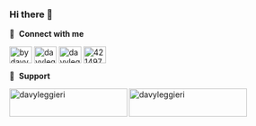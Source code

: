 ### Hi there 👋
🔗 &nbsp;**Connect with me**
<p align="left">
<a href="https://dev.to/bydavy" target="blank"><img align="center" src="https://cdn.jsdelivr.net/npm/simple-icons@3.0.1/icons/dev-dot-to.svg" alt="bydavy" height="30" width="40" /></a>
<a href="https://twitter.com/davyleggieri" target="blank"><img align="center" src="https://raw.githubusercontent.com/rahuldkjain/github-profile-readme-generator/master/src/images/icons/Social/twitter.svg" alt="davyleggieri" height="30" width="40" /></a>
<a href="https://www.linkedin.com/in/davyleggieri/" target="blank"><img align="center" src="https://raw.githubusercontent.com/rahuldkjain/github-profile-readme-generator/master/src/images/icons/Social/linked-in-alt.svg" alt="davyleggieri" height="30" width="40" /></a>
<a href="https://stackoverflow.com/users/1691331/" target="blank"><img align="center" src="https://raw.githubusercontent.com/rahuldkjain/github-profile-readme-generator/master/src/images/icons/Social/stack-overflow.svg" alt="4214976" height="30" width="40" /></a>

🙏 &nbsp;**Support**
<p align="left">
<a href="https://ko-fi.com/davyleggieri"> <img align="left" src="https://cdn.ko-fi.com/cdn/kofi3.png?v=3" height="50" width="210" alt="davyleggieri" /></a>
<a href="https://www.buymeacoffee.com/davyleggieri"> <img align="left" src="https://cdn.buymeacoffee.com/buttons/v2/default-yellow.png" height="50" width="210" alt="davyleggieri" /></a>
